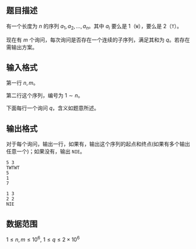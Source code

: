 ## 题目描述

有一个长度为 $n$ 的序列 $a_1,a_2,\dots,a_n$。其中 $a_i$ 要么是 $1$（`W`），要么是 $2$（`T`）。

现在有 $m$ 个询问，每次询问是否存在一个连续的子序列，满足其和为 $q$。若存在需输出方案。

## 输入格式

第一行 $n,m$。

第二行这个序列，编号为 $1 \sim n$。

下面每行一个询问 $q$，含义如题意所述。

## 输出格式

对于每个询问，输出一行，如果有，输出这个序列的起点和终点(如果有多个输出任意一个)；如果没有，输出 `NIE`。

```input1
5 3
TWTWT
5
1
7
```

```output1
1 3
2 2
NIE
```

## 数据范围

$1 \le n,m \le 10^6,~1 \le q \le 2 \times 10^6$
